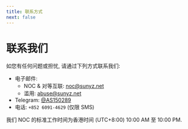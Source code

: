 ```yaml
---
title: 联系方式
next: false
---
```


# 联系我们

如您有任何问题或担忧, 请通过下列方式联系我们:

- 电子邮件:
    - NOC & 对等互联: noc@sunyz.net
    - 滥用: abuse@sunyz.net
- Telegram: [@AS150289](http://t.me/AS150289)
- 电话: `+852 6091-4629` (仅限 SMS)

我们 NOC 的标准工作时间为香港时间 (UTC+8:00) 10:00 AM 至 10:00 PM.